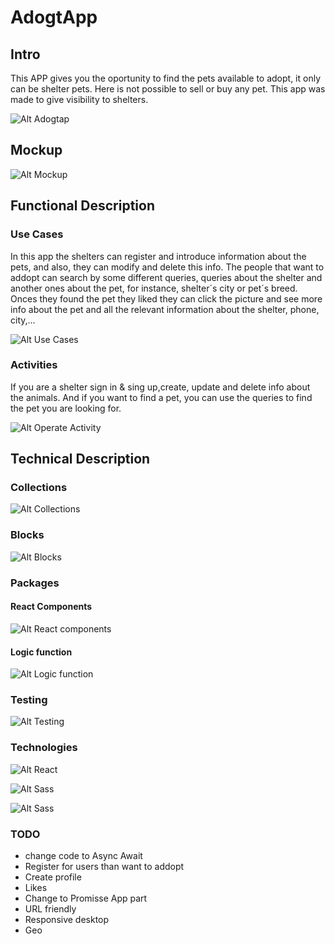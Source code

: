 # AdogtApp

## Intro

This APP gives you the oportunity to find the pets available to adopt, it only can be shelter pets. Here is not possible to sell or buy any pet. This app was made to give visibility to shelters.

![Alt Adogtap](https://media2.giphy.com/media/eYilisUwipOEM/giphy.gif?cid=ecf05e471g8xjdntjop71tdweqwwnuf5vdu8ru15eta7o9v1&rid=giphy.gif)

## Mockup

![Alt Mockup](./adogtapp-doc/mockup.png)

## Functional Description

### Use Cases

In this app the shelters can register and introduce information about the pets, and also, they can modify and delete this info.
The people that want to addopt can search by some different queries, queries about the shelter and another ones about the pet, for instance, shelter´s city or pet´s breed.
Onces they found the pet they liked they can click the picture and see more info about the pet and all the relevant information about the shelter, phone, city,...

![Alt Use Cases](./adogtapp-doc/useCases.png)

### Activities

If you are a shelter sign in & sing up,create, update and delete info about the animals. And if you want to find a pet, you can use the queries to find the pet you are looking for.


![Alt Operate Activity](./adogtapp-doc/opActivities.png)

## Technical Description

### Collections

![Alt Collections](./adogtapp-doc/collections.png)

### Blocks

![Alt Blocks](./adogtapp-doc/blocks.png)

### Packages

#### React Components 

![Alt React components](./adogtapp-doc/componentsReact.png)

#### Logic function

![Alt Logic function](./adogtapp-doc/logic.png)

### Testing

![Alt Testing](./adogtapp-doc/test.png)

### Technologies

![Alt React](https://nearlearn.com/public/images/reactjs.jpg "React")

![Alt Sass](https://www.seekpng.com/png/small/377-3772047_sass-logo.png "Sass")

![Alt Sass](https://victorroblesweb.es/wp-content/uploads/2016/11/mongodb.png "MongoDB")


### TODO

- change code to Async Await
- Register for users than want to addopt
- Create profile
- Likes
- Change to Promisse App part
- URL friendly
- Responsive desktop
- Geo